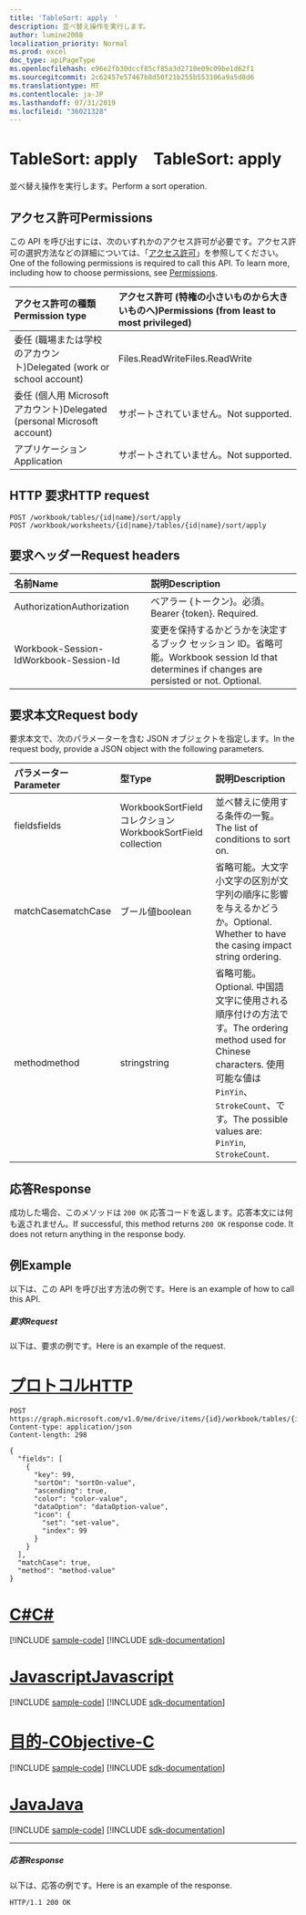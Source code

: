 ```yaml
---
title: 'TableSort: apply　'
description: 並べ替え操作を実行します。
author: lumine2008
localization_priority: Normal
ms.prod: excel
doc_type: apiPageType
ms.openlocfilehash: e96e2fb30dccf85cf85a3d2710e09c09be1d62f1
ms.sourcegitcommit: 2c62457e57467b8d50f21b255b553106a9a5d8d6
ms.translationtype: MT
ms.contentlocale: ja-JP
ms.lasthandoff: 07/31/2019
ms.locfileid: "36021328"
---
```

# <a name="tablesort-apply"></a><span data-ttu-id="0fcfe-103">TableSort: apply　</span><span class="sxs-lookup"><span data-stu-id="0fcfe-103">TableSort: apply</span></span>

<span data-ttu-id="0fcfe-104">並べ替え操作を実行します。</span><span class="sxs-lookup"><span data-stu-id="0fcfe-104">Perform a sort operation.</span></span>
## <a name="permissions"></a><span data-ttu-id="0fcfe-105">アクセス許可</span><span class="sxs-lookup"><span data-stu-id="0fcfe-105">Permissions</span></span>
<span data-ttu-id="0fcfe-p101">この API を呼び出すには、次のいずれかのアクセス許可が必要です。アクセス許可の選択方法などの詳細については、「[アクセス許可](/graph/permissions-reference)」を参照してください。</span><span class="sxs-lookup"><span data-stu-id="0fcfe-p101">One of the following permissions is required to call this API. To learn more, including how to choose permissions, see [Permissions](/graph/permissions-reference).</span></span>

|<span data-ttu-id="0fcfe-108">アクセス許可の種類</span><span class="sxs-lookup"><span data-stu-id="0fcfe-108">Permission type</span></span>      | <span data-ttu-id="0fcfe-109">アクセス許可 (特権の小さいものから大きいものへ)</span><span class="sxs-lookup"><span data-stu-id="0fcfe-109">Permissions (from least to most privileged)</span></span>              |
|:--------------------|:---------------------------------------------------------|
|<span data-ttu-id="0fcfe-110">委任 (職場または学校のアカウント)</span><span class="sxs-lookup"><span data-stu-id="0fcfe-110">Delegated (work or school account)</span></span> | <span data-ttu-id="0fcfe-111">Files.ReadWrite</span><span class="sxs-lookup"><span data-stu-id="0fcfe-111">Files.ReadWrite</span></span>    |
|<span data-ttu-id="0fcfe-112">委任 (個人用 Microsoft アカウント)</span><span class="sxs-lookup"><span data-stu-id="0fcfe-112">Delegated (personal Microsoft account)</span></span> | <span data-ttu-id="0fcfe-113">サポートされていません。</span><span class="sxs-lookup"><span data-stu-id="0fcfe-113">Not supported.</span></span>    |
|<span data-ttu-id="0fcfe-114">アプリケーション</span><span class="sxs-lookup"><span data-stu-id="0fcfe-114">Application</span></span> | <span data-ttu-id="0fcfe-115">サポートされていません。</span><span class="sxs-lookup"><span data-stu-id="0fcfe-115">Not supported.</span></span> |

## <a name="http-request"></a><span data-ttu-id="0fcfe-116">HTTP 要求</span><span class="sxs-lookup"><span data-stu-id="0fcfe-116">HTTP request</span></span>
<!-- { "blockType": "ignored" } -->
```http
POST /workbook/tables/{id|name}/sort/apply
POST /workbook/worksheets/{id|name}/tables/{id|name}/sort/apply

```
## <a name="request-headers"></a><span data-ttu-id="0fcfe-117">要求ヘッダー</span><span class="sxs-lookup"><span data-stu-id="0fcfe-117">Request headers</span></span>
| <span data-ttu-id="0fcfe-118">名前</span><span class="sxs-lookup"><span data-stu-id="0fcfe-118">Name</span></span>       | <span data-ttu-id="0fcfe-119">説明</span><span class="sxs-lookup"><span data-stu-id="0fcfe-119">Description</span></span>|
|:---------------|:----------|
| <span data-ttu-id="0fcfe-120">Authorization</span><span class="sxs-lookup"><span data-stu-id="0fcfe-120">Authorization</span></span>  | <span data-ttu-id="0fcfe-p102">ベアラー {トークン}。必須。</span><span class="sxs-lookup"><span data-stu-id="0fcfe-p102">Bearer {token}. Required.</span></span> |
| <span data-ttu-id="0fcfe-123">Workbook-Session-Id</span><span class="sxs-lookup"><span data-stu-id="0fcfe-123">Workbook-Session-Id</span></span>  | <span data-ttu-id="0fcfe-p103">変更を保持するかどうかを決定するブック セッション ID。省略可能。</span><span class="sxs-lookup"><span data-stu-id="0fcfe-p103">Workbook session Id that determines if changes are persisted or not. Optional.</span></span>|

## <a name="request-body"></a><span data-ttu-id="0fcfe-126">要求本文</span><span class="sxs-lookup"><span data-stu-id="0fcfe-126">Request body</span></span>
<span data-ttu-id="0fcfe-127">要求本文で、次のパラメーターを含む JSON オブジェクトを指定します。</span><span class="sxs-lookup"><span data-stu-id="0fcfe-127">In the request body, provide a JSON object with the following parameters.</span></span>

| <span data-ttu-id="0fcfe-128">パラメーター</span><span class="sxs-lookup"><span data-stu-id="0fcfe-128">Parameter</span></span>    | <span data-ttu-id="0fcfe-129">型</span><span class="sxs-lookup"><span data-stu-id="0fcfe-129">Type</span></span>   |<span data-ttu-id="0fcfe-130">説明</span><span class="sxs-lookup"><span data-stu-id="0fcfe-130">Description</span></span>|
|:---------------|:--------|:----------|
|<span data-ttu-id="0fcfe-131">fields</span><span class="sxs-lookup"><span data-stu-id="0fcfe-131">fields</span></span>|<span data-ttu-id="0fcfe-132">WorkbookSortField コレクション</span><span class="sxs-lookup"><span data-stu-id="0fcfe-132">WorkbookSortField collection</span></span>|<span data-ttu-id="0fcfe-133">並べ替えに使用する条件の一覧。</span><span class="sxs-lookup"><span data-stu-id="0fcfe-133">The list of conditions to sort on.</span></span>|
|<span data-ttu-id="0fcfe-134">matchCase</span><span class="sxs-lookup"><span data-stu-id="0fcfe-134">matchCase</span></span>|<span data-ttu-id="0fcfe-135">ブール値</span><span class="sxs-lookup"><span data-stu-id="0fcfe-135">boolean</span></span>|<span data-ttu-id="0fcfe-p104">省略可能。大文字小文字の区別が文字列の順序に影響を与えるかどうか。</span><span class="sxs-lookup"><span data-stu-id="0fcfe-p104">Optional. Whether to have the casing impact string ordering.</span></span>|
|<span data-ttu-id="0fcfe-138">method</span><span class="sxs-lookup"><span data-stu-id="0fcfe-138">method</span></span>|<span data-ttu-id="0fcfe-139">string</span><span class="sxs-lookup"><span data-stu-id="0fcfe-139">string</span></span>|<span data-ttu-id="0fcfe-140">省略可能。</span><span class="sxs-lookup"><span data-stu-id="0fcfe-140">Optional.</span></span> <span data-ttu-id="0fcfe-141">中国語文字に使用される順序付けの方法です。</span><span class="sxs-lookup"><span data-stu-id="0fcfe-141">The ordering method used for Chinese characters.</span></span>  <span data-ttu-id="0fcfe-142">使用可能な値は`PinYin`、 `StrokeCount`、です。</span><span class="sxs-lookup"><span data-stu-id="0fcfe-142">The possible values are: `PinYin`, `StrokeCount`.</span></span>|

## <a name="response"></a><span data-ttu-id="0fcfe-143">応答</span><span class="sxs-lookup"><span data-stu-id="0fcfe-143">Response</span></span>

<span data-ttu-id="0fcfe-p106">成功した場合、このメソッドは `200 OK` 応答コードを返します。応答本文には何も返されません。</span><span class="sxs-lookup"><span data-stu-id="0fcfe-p106">If successful, this method returns `200 OK` response code. It does not return anything in the response body.</span></span>

## <a name="example"></a><span data-ttu-id="0fcfe-146">例</span><span class="sxs-lookup"><span data-stu-id="0fcfe-146">Example</span></span>
<span data-ttu-id="0fcfe-147">以下は、この API を呼び出す方法の例です。</span><span class="sxs-lookup"><span data-stu-id="0fcfe-147">Here is an example of how to call this API.</span></span>
##### <a name="request"></a><span data-ttu-id="0fcfe-148">要求</span><span class="sxs-lookup"><span data-stu-id="0fcfe-148">Request</span></span>
<span data-ttu-id="0fcfe-149">以下は、要求の例です。</span><span class="sxs-lookup"><span data-stu-id="0fcfe-149">Here is an example of the request.</span></span>

# <a name="httptabhttp"></a>[<span data-ttu-id="0fcfe-150">プロトコル</span><span class="sxs-lookup"><span data-stu-id="0fcfe-150">HTTP</span></span>](#tab/http)
<!-- {
  "blockType": "request",
  "name": "tablesort_apply"
}-->
```http
POST https://graph.microsoft.com/v1.0/me/drive/items/{id}/workbook/tables/{id|name}/sort/apply
Content-type: application/json
Content-length: 298

{
  "fields": [
    {
      "key": 99,
      "sortOn": "sortOn-value",
      "ascending": true,
      "color": "color-value",
      "dataOption": "dataOption-value",
      "icon": {
        "set": "set-value",
        "index": 99
      }
    }
  ],
  "matchCase": true,
  "method": "method-value"
}
```
# <a name="ctabcsharp"></a>[<span data-ttu-id="0fcfe-151">C#</span><span class="sxs-lookup"><span data-stu-id="0fcfe-151">C#</span></span>](#tab/csharp)
[!INCLUDE [sample-code](../includes/snippets/csharp/tablesort-apply-csharp-snippets.md)]
[!INCLUDE [sdk-documentation](../includes/snippets/snippets-sdk-documentation-link.md)]

# <a name="javascripttabjavascript"></a>[<span data-ttu-id="0fcfe-152">Javascript</span><span class="sxs-lookup"><span data-stu-id="0fcfe-152">Javascript</span></span>](#tab/javascript)
[!INCLUDE [sample-code](../includes/snippets/javascript/tablesort-apply-javascript-snippets.md)]
[!INCLUDE [sdk-documentation](../includes/snippets/snippets-sdk-documentation-link.md)]

# <a name="objective-ctabobjc"></a>[<span data-ttu-id="0fcfe-153">目的-C</span><span class="sxs-lookup"><span data-stu-id="0fcfe-153">Objective-C</span></span>](#tab/objc)
[!INCLUDE [sample-code](../includes/snippets/objc/tablesort-apply-objc-snippets.md)]
[!INCLUDE [sdk-documentation](../includes/snippets/snippets-sdk-documentation-link.md)]

# <a name="javatabjava"></a>[<span data-ttu-id="0fcfe-154">Java</span><span class="sxs-lookup"><span data-stu-id="0fcfe-154">Java</span></span>](#tab/java)
[!INCLUDE [sample-code](../includes/snippets/java/tablesort-apply-java-snippets.md)]
[!INCLUDE [sdk-documentation](../includes/snippets/snippets-sdk-documentation-link.md)]

---


##### <a name="response"></a><span data-ttu-id="0fcfe-155">応答</span><span class="sxs-lookup"><span data-stu-id="0fcfe-155">Response</span></span>
<span data-ttu-id="0fcfe-156">以下は、応答の例です。</span><span class="sxs-lookup"><span data-stu-id="0fcfe-156">Here is an example of the response.</span></span> 
<!-- {
  "blockType": "response",
  "truncated": true
} -->
```http
HTTP/1.1 200 OK
```

<!-- uuid: 8fcb5dbc-d5aa-4681-8e31-b001d5168d79
2015-10-25 14:57:30 UTC -->
<!-- {
  "type": "#page.annotation",
  "description": "TableSort: apply",
  "keywords": "",
  "section": "documentation",
  "tocPath": "",
  "suppressions": [
  ]
}-->

